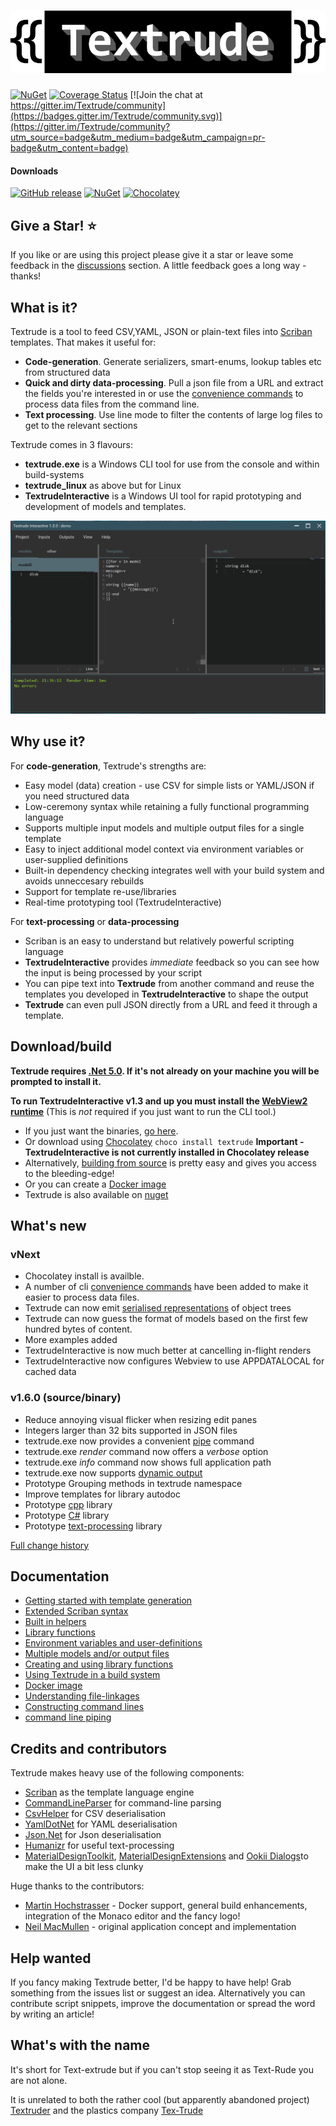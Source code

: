 # ![Textude](img/textrude_logo.png)
[![NuGet](https://img.shields.io/nuget/v/textrude?label=Latest-version)](https://www.nuget.org/packages/textrude/)
[![Coverage Status](https://coveralls.io/repos/github/NeilMacMullen/Textrude/badge.svg?branch=main)](https://coveralls.io/github/NeilMacMullen/Textrude?branch=main) 
[![Join the chat at https://gitter.im/Textrude/community](https://badges.gitter.im/Textrude/community.svg)](https://gitter.im/Textrude/community?utm_source=badge&utm_medium=badge&utm_campaign=pr-badge&utm_content=badge)

#### Downloads
[![GitHub release](https://img.shields.io/github/downloads-pre/NeilMacmullen/textrude/total?label=Github)](https://github.com/NeilMacMullen/textrude/releases) 
[![NuGet](https://img.shields.io/nuget/dt/textrude?label=Nuget)](https://www.nuget.org/packages/textrude/) 
[![Chocolatey](https://img.shields.io/chocolatey/dt/textrude?label=Chocolatey)](https://community.chocolatey.org/packages/textrude)


## Give a Star! :star:

If you like or are using this project please give it a star or leave some feedback in the [discussions](https://github.com/NeilMacMullen/Textrude/discussions/categories/send-a-smile) section. A little feedback goes a long way - thanks!

## What is it?

Textrude is a tool to feed CSV,YAML, JSON or plain-text files into [Scriban](https://github.com/scriban/scriban) templates. That makes it useful for:
 - **Code-generation**. Generate serializers, smart-enums, lookup tables etc from structured data
 - **Quick and dirty data-processing**. Pull a json file from a URL and extract the fields you're interested in or use the [convenience commands](doc/textrude_convenience.md) to process data files from the command line.
 - **Text processing**. Use line mode to filter the contents of large log files to get to the relevant sections 

Textrude comes in 3 flavours:
- **textrude.exe** is a Windows CLI tool for use from the console and within build-systems
- **textrude_linux** as above but for Linux
- **TextrudeInteractive** is a Windows UI tool for rapid prototyping and development of models and templates.

![Screenshot of TextrudeInteractive](img/textrudedemo.gif)

## Why use it?

For **code-generation**, Textrude's strengths are:
- Easy model (data) creation - use CSV for simple lists or YAML/JSON if you need structured data
- Low-ceremony syntax while retaining a fully functional programming language
- Supports multiple input models and multiple output files for a single template
- Easy to inject additional model context via environment variables or user-supplied definitions
- Built-in dependency checking integrates well with your build system and avoids unneccesary rebuilds
- Support for template re-use/libraries
- Real-time prototyping tool  (TextrudeInteractive)

For **text-processing** or **data-processing**
- Scriban is an easy to understand but relatively powerful scripting language
- **TextrudeInteractive** provides *immediate* feedback so you can see how the input is being processed by your script
- You can pipe text into **Textrude** from another command and reuse the templates you developed in **TextrudeInteractive** to shape the output
- **Textrude** can even pull JSON directly from a URL and feed it through a template.

## Download/build

**Textrude requires [.Net 5.0](https://dotnet.microsoft.com/download/dotnet/5.0).  If it's not already on your machine you will be prompted to install it.**

**To run TextrudeInteractive v1.3 and up you must install the [WebView2 runtime](https://developer.microsoft.com/en-us/microsoft-edge/webview2/)**  (This is *not* required if you just want to run the CLI tool.)

 - If you just want the binaries,  [go here](doc/getBinaries.md).
 - Or download using [Chocolatey](https://community.chocolatey.org/) `choco install textrude` **Important - TextrudeInteractive is not currently installed in Chocolatey release**
 - Alternatively, [building from source](doc/buildFromSource.md) is pretty easy and gives you access to the bleeding-edge! 
 - Or you can create a [Docker image](Docker.md)
 - Textrude is also available on [nuget](https://www.nuget.org/packages/textrude/)

## What's new

### vNext
- Chocolatey install is availble.
- A number of cli [convenience commands](doc/textrude_convenience.md) have been added to make it easier to process data files.
- Textrude can now emit [serialised representations](doc/format_conversion.md) of object trees
- Textrude can now guess the format of models based on the first few hundred bytes of content.
- More examples added
- TextrudeInteractive is now much better at cancelling in-flight renders
- TextrudeInteractive now configures Webview to use APPDATALOCAL for cached data 

### v1.6.0 (source/binary)
- Reduce annoying visual flicker when resizing edit panes
- Integers larger than 32 bits supported in JSON files 
- textrude.exe now provides a convenient [pipe](doc/cmdPipe.md) command
- textrude.exe *render* command now offers a *verbose* option
- textrude.exe *info* command now shows full application path
- textrude.exe now supports [dynamic output](doc/dynamicOutput.md)
- Prototype Grouping methods in textrude namespace
- Improve templates for library autodoc
- Prototype [cpp](doc/lib.md#lib/cpp.sbn) library
- Prototype [C#](doc/lib.md#lib/csharp.sbn) library
- Prototype [text-processing](doc/lib.md#lib/line.sbn) library


[Full change history](doc/changeHistory.md)

## Documentation

- [Getting started with template generation](doc/gettingStarted.md)
- [Extended Scriban syntax](doc/syntaxExtensions.md)  
- [Built in helpers](doc/builtIns.md)
- [Library functions](doc/lib.md)
- [Environment variables and user-definitions](doc/environmentAndDefinitions.md)
- [Multiple models and/or output files](doc/multiModel.md)
- [Creating and using library functions](doc/userlibrary.md)
- [Using Textrude in a build system](doc/buildSystemIntegration.md)
- [Docker image](Docker.md)
- [Understanding file-linkages](doc/fileLinkage.md)
- [Constructing command lines](doc/exportInvocation.md)
- [command line piping](doc/cmdPipe.md)

## Credits and contributors
Textrude makes heavy use of the following components:
- [Scriban](https://github.com/scriban/scriban) as the template language engine
- [CommandLineParser](https://github.com/commandlineparser/commandline) for command-line parsing
- [CsvHelper](https://github.com/JoshClose/CsvHelper) for CSV deserialisation
- [YamlDotNet](https://github.com/aaubry/YamlDotNet) for YAML deserialisation
- [Json.Net](https://www.newtonsoft.com/json) for Json deserialisation
- [Humanizr](https://github.com/Humanizr/Humanizer) for useful text-processing
- [MaterialDesignToolkit](https://github.com/MaterialDesignInXAML/MaterialDesignInXamlToolkit),   [MaterialDesignExtensions](https://spiegelp.github.io/MaterialDesignExtensions) and [Ookii Dialogs](https://github.com/augustoproiete/ookii-dialogs-wpf)to make the UI a bit less clunky

Huge thanks to the contributors:
- [Martin Hochstrasser](https://github.com/highstreeto) - Docker support, general build enhancements, integration of the Monaco editor and the fancy logo!
- [Neil MacMullen](https://github.com/NeilMacMullen) - original application concept and implementation

## Help wanted 

If you fancy making Textrude better, I'd be happy to have help! Grab something from the issues list or suggest an idea. Alternatively you can contribute script snippets, improve the documentation or spread the word by writing an article!

## What's with the name 

It's short for Text-extrude but if you can't stop seeing it as Text-Rude you are not alone.

It is unrelated to both the rather cool (but apparently abandoned project) [Textruder](https://github.com/arrogantrobot/textruder) and the plastics company [Tex-Trude](http://www.tex-trude.com/)

